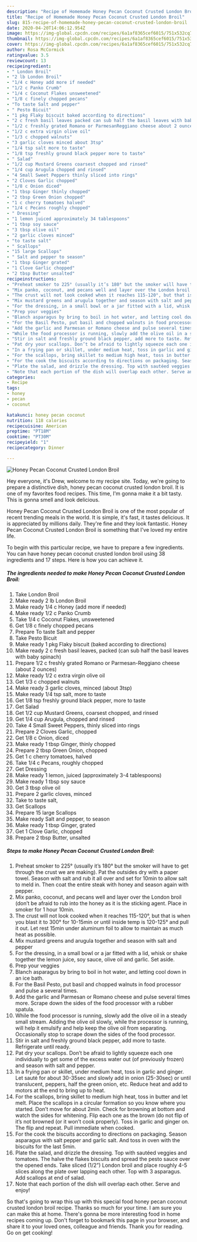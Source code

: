 ```yaml
---
description: "Recipe of Homemade Honey Pecan Coconut Crusted London Broil"
title: "Recipe of Homemade Honey Pecan Coconut Crusted London Broil"
slug: 815-recipe-of-homemade-honey-pecan-coconut-crusted-london-broil
date: 2020-04-20T14:06:12.954Z
image: https://img-global.cpcdn.com/recipes/6a1af8365cef6015/751x532cq70/honey-pecan-coconut-crusted-london-broil-recipe-main-photo.jpg
thumbnail: https://img-global.cpcdn.com/recipes/6a1af8365cef6015/751x532cq70/honey-pecan-coconut-crusted-london-broil-recipe-main-photo.jpg
cover: https://img-global.cpcdn.com/recipes/6a1af8365cef6015/751x532cq70/honey-pecan-coconut-crusted-london-broil-recipe-main-photo.jpg
author: Rosa McCormick
ratingvalue: 3.5
reviewcount: 13
recipeingredient:
- " London Broil"
- "2 lb London Broil"
- "1/4 c Honey add more if needed"
- "1/2 c Panko Crumb"
- "1/4 c Coconut Flakes unsweetened"
- "1/8 c finely chopped pecans"
- "To taste Salt and pepper"
- " Pesto Bicuit"
- "1 pkg Flaky biscuit baked according to directions"
- "2 c fresh basil leaves packed can sub half the basil leaves with baby spinach"
- "1/2 c freshly grated Romano or ParmesanReggiano cheese about 2 ounces"
- "1/2 c extra virgin olive oil"
- "1/3 c chopped walnuts"
- "3 garlic cloves minced about 3tsp"
- "1/4 tsp salt more to taste"
- "1/8 tsp freshly ground black pepper more to taste"
- " Salad"
- "1/2 cup Mustard Greens coarsest chopped and rinsed"
- "1/4 cup Arugula chopped and rinsed"
- "4 Small Sweet Peppers thinly sliced into rings"
- "2 Cloves Garlic chopped"
- "1/8 c Onion diced"
- "1 tbsp Ginger thinly chopped"
- "2 tbsp Green Onion chopped"
- "1 c cherry tomatoes halved"
- "1/4 c Pecans roughly chopped"
- " Dressing"
- "1 lemon juiced approximately 34 tablespoons"
- "1 tbsp soy sauce"
- "3 tbsp olive oil"
- "2 garlic cloves minced"
- "to taste salt"
- " Scallops"
- "15 large Scallops"
- " Salt and pepper to season"
- "1 tbsp Ginger grated"
- "1 Clove Garlic chopped"
- "2 tbsp Butter unsalted"
recipeinstructions:
- "Preheat smoker to 225° (usually it’s 180° but the smoker will have to get through the crust we are making). Pat the outsides dry with a paper towel. Season with salt and rub it all over and set for 10min to allow salt to meld in. Then coat the entire steak with honey and season again with pepper."
- "Mix panko, coconut, and pecans well and layer over the London broil (don’t be afraid to rub into the honey as it is the sticking agent. Place in smoker for 1 hour 10min."
- "The crust will not look cooked when it reaches 115-120°, but that is when you blast it to 300° for 10-15min or until inside temp is 120-125° and pull it out. Let rest 15min under aluminum foil to allow to maintain as much heat as possible."
- "Mix mustard greens and arugula together and season with salt and pepper"
- "For the dressing, in a small bowl or a jar fitted with a lid, whisk or shake together the lemon juice, soy sauce, olive oil and garlic. Set aside."
- "Prep your veggies"
- "Blanch asparagus by bring to boil in hot water, and letting cool down in an ice bath."
- "For the Basil Pesto, put basil and chopped walnuts in food processor and pulse a several times."
- "Add the garlic and Parmesan or Romano cheese and pulse several times more. Scrape down the sides of the food processor with a rubber spatula."
- "While the food processor is running, slowly add the olive oil in a steady small stream. Adding the olive oil slowly, while the processor is running, will help it emulsify and help keep the olive oil from separating. Occasionally stop to scrape down the sides of the food processor."
- "Stir in salt and freshly ground black pepper, add more to taste. Refrigerate until ready."
- "Pat dry your scallops. Don’t be afraid to lightly squeeze each one individually to get some of the excess water out (of previously frozen) and season with salt and pepper."
- "In a frying pan or skillet, under medium heat, toss in garlic and ginger. Let sauté for about 30-35sec and slowly add in onion (25-30sec) or until translucent, peppers, half the green onion, etc. Reduce heat and add to motors at the end to bring up to heat."
- "For the scallops, bring skillet to medium high heat, toss in butter and let melt. Place the scallops in a circular formation so you know where you started. Don’t move for about 2min. Check for browning at bottom and watch the sides for whitening. Flip each one as the brown (do not flip of it’s not browned (or it won’t cook properly). Toss in garlic and ginger on. The flip and repeat. Pull immediate when cooked."
- "For the cook the biscuits according to directions on packaging. Season asparagus with salt pepper and garlic salt. And toss in oven with the biscuits for the last 5min."
- "Plate the salad, and drizzle the dressing. Top with sautéed veggies and tomatoes. The halve the flakes biscuits and spread the pesto sauce over the opened ends. Take sliced (1/2”) London broil and place roughly 4-5 slices along the plate over lapping each other. Top with 3 asparagus. Add scallops at end of salad."
- "Note that each portion of the dish will overlap each other. Serve and enjoy!"
categories:
- Recipe
tags:
- honey
- pecan
- coconut

katakunci: honey pecan coconut 
nutrition: 118 calories
recipecuisine: American
preptime: "PT18M"
cooktime: "PT30M"
recipeyield: "1"
recipecategory: Dinner

---
```



![Honey Pecan Coconut Crusted London Broil](https://img-global.cpcdn.com/recipes/6a1af8365cef6015/751x532cq70/honey-pecan-coconut-crusted-london-broil-recipe-main-photo.jpg)

Hey everyone, it's Drew, welcome to my recipe site. Today, we're going to prepare a distinctive dish, honey pecan coconut crusted london broil. It is one of my favorites food recipes. This time, I'm gonna make it a bit tasty. This is gonna smell and look delicious.



Honey Pecan Coconut Crusted London Broil is one of the most popular of recent trending meals in the world. It is simple, it's fast, it tastes delicious. It is appreciated by millions daily. They're fine and they look fantastic. Honey Pecan Coconut Crusted London Broil is something that I've loved my entire life.


To begin with this particular recipe, we have to prepare a few ingredients. You can have honey pecan coconut crusted london broil using 38 ingredients and 17 steps. Here is how you can achieve it.

<!--inarticleads1-->

##### The ingredients needed to make Honey Pecan Coconut Crusted London Broil:

1. Take  London Broil
1. Make ready 2 lb London Broil
1. Make ready 1/4 c Honey (add more if needed)
1. Make ready 1/2 c Panko Crumb
1. Take 1/4 c Coconut Flakes, unsweetened
1. Get 1/8 c finely chopped pecans
1. Prepare To taste Salt and pepper
1. Take  Pesto Bicuit
1. Make ready 1 pkg Flaky biscuit (baked according to directions)
1. Make ready 2 c fresh basil leaves, packed (can sub half the basil leaves with baby spinach)
1. Prepare 1/2 c freshly grated Romano or Parmesan-Reggiano cheese (about 2 ounces)
1. Make ready 1/2 c extra virgin olive oil
1. Get 1/3 c chopped walnuts
1. Make ready 3 garlic cloves, minced (about 3tsp)
1. Make ready 1/4 tsp salt, more to taste
1. Get 1/8 tsp freshly ground black pepper, more to taste
1. Get  Salad
1. Get 1/2 cup Mustard Greens, coarsest chopped, and rinsed
1. Get 1/4 cup Arugula, chopped and rinsed
1. Take 4 Small Sweet Peppers, thinly sliced into rings
1. Prepare 2 Cloves Garlic, chopped
1. Get 1/8 c Onion, diced
1. Make ready 1 tbsp Ginger, thinly chopped
1. Prepare 2 tbsp Green Onion, chopped
1. Get 1 c cherry tomatoes, halved
1. Take 1/4 c Pecans, roughly chopped
1. Get  Dressing
1. Make ready 1 lemon, juiced (approximately 3-4 tablespoons)
1. Make ready 1 tbsp soy sauce
1. Get 3 tbsp olive oil
1. Prepare 2 garlic cloves, minced
1. Take to taste salt,
1. Get  Scallops
1. Prepare 15 large Scallops
1. Make ready  Salt and pepper, to season
1. Make ready 1 tbsp Ginger, grated
1. Get 1 Clove Garlic, chopped
1. Prepare 2 tbsp Butter, unsalted




<!--inarticleads2-->

##### Steps to make Honey Pecan Coconut Crusted London Broil:

1. Preheat smoker to 225° (usually it’s 180° but the smoker will have to get through the crust we are making). Pat the outsides dry with a paper towel. Season with salt and rub it all over and set for 10min to allow salt to meld in. Then coat the entire steak with honey and season again with pepper.
1. Mix panko, coconut, and pecans well and layer over the London broil (don’t be afraid to rub into the honey as it is the sticking agent. Place in smoker for 1 hour 10min.
1. The crust will not look cooked when it reaches 115-120°, but that is when you blast it to 300° for 10-15min or until inside temp is 120-125° and pull it out. Let rest 15min under aluminum foil to allow to maintain as much heat as possible.
1. Mix mustard greens and arugula together and season with salt and pepper
1. For the dressing, in a small bowl or a jar fitted with a lid, whisk or shake together the lemon juice, soy sauce, olive oil and garlic. Set aside.
1. Prep your veggies
1. Blanch asparagus by bring to boil in hot water, and letting cool down in an ice bath.
1. For the Basil Pesto, put basil and chopped walnuts in food processor and pulse a several times.
1. Add the garlic and Parmesan or Romano cheese and pulse several times more. Scrape down the sides of the food processor with a rubber spatula.
1. While the food processor is running, slowly add the olive oil in a steady small stream. Adding the olive oil slowly, while the processor is running, will help it emulsify and help keep the olive oil from separating. Occasionally stop to scrape down the sides of the food processor.
1. Stir in salt and freshly ground black pepper, add more to taste. Refrigerate until ready.
1. Pat dry your scallops. Don’t be afraid to lightly squeeze each one individually to get some of the excess water out (of previously frozen) and season with salt and pepper.
1. In a frying pan or skillet, under medium heat, toss in garlic and ginger. Let sauté for about 30-35sec and slowly add in onion (25-30sec) or until translucent, peppers, half the green onion, etc. Reduce heat and add to motors at the end to bring up to heat.
1. For the scallops, bring skillet to medium high heat, toss in butter and let melt. Place the scallops in a circular formation so you know where you started. Don’t move for about 2min. Check for browning at bottom and watch the sides for whitening. Flip each one as the brown (do not flip of it’s not browned (or it won’t cook properly). Toss in garlic and ginger on. The flip and repeat. Pull immediate when cooked.
1. For the cook the biscuits according to directions on packaging. Season asparagus with salt pepper and garlic salt. And toss in oven with the biscuits for the last 5min.
1. Plate the salad, and drizzle the dressing. Top with sautéed veggies and tomatoes. The halve the flakes biscuits and spread the pesto sauce over the opened ends. Take sliced (1/2”) London broil and place roughly 4-5 slices along the plate over lapping each other. Top with 3 asparagus. Add scallops at end of salad.
1. Note that each portion of the dish will overlap each other. Serve and enjoy!




So that's going to wrap this up with this special food honey pecan coconut crusted london broil recipe. Thanks so much for your time. I am sure you can make this at home. There's gonna be more interesting food in home recipes coming up. Don't forget to bookmark this page in your browser, and share it to your loved ones, colleague and friends. Thank you for reading. Go on get cooking!
